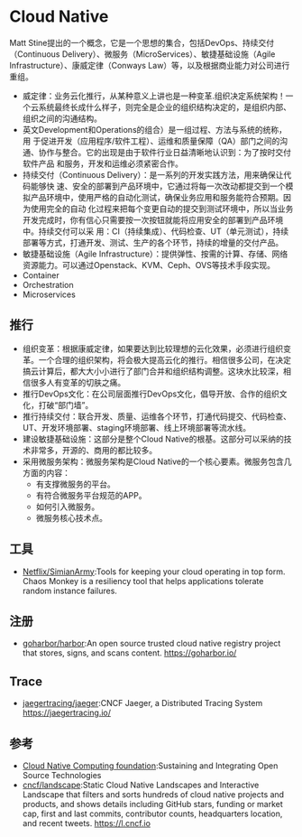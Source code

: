 # Cloud Native

Matt Stine提出的一个概念，它是一个思想的集合，包括DevOps、持续交付（Continuous Delivery）、微服务（MicroServices）、敏捷基础设施（Agile Infrastructure）、康威定律（Conways Law）等，以及根据商业能力对公司进行重组。

* 威定律：业务云化推行，从某种意义上讲也是一种变革.组织决定系统架构！一个云系统最终长成什么样子，则完全是企业的组织结构决定的，是组织内部、组织之间的沟通结构。
* 英文Development和Operations的组合）是一组过程、方法与系统的统称，用 于促进开发（应用程序/软件工程）、运维和质量保障（QA）部门之间的沟通、协作与整合。它的出现是由于软件行业日益清晰地认识到：为了按时交付软件产品 和服务，开发和运维必须紧密合作。
* 持续交付（Continuous Delivery）：是一系列的开发实践方法，用来确保让代码能够快 速、安全的部署到产品环境中，它通过将每一次改动都提交到一个模拟产品环境中，使用严格的自动化测试，确保业务应用和服务能符合预期。因为使用完全的自动 化过程来把每个变更自动的提交到测试环境中，所以当业务开发完成时，你有信心只需要按一次按钮就能将应用安全的部署到产品环境中。持续交付可以采 用：CI（持续集成）、代码检查、UT（单元测试），持续部署等方式，打通开发、测试、生产的各个环节，持续的增量的交付产品。
*  敏捷基础设施（Agile Infrastructure）：提供弹性、按需的计算、存储、网络资源能力。可以通过Openstack、KVM、Ceph、OVS等技术手段实现。
* Container
* Orchestration
* Microservices

## 推行

* 组织变革：根据康威定律，如果要达到比较理想的云化效果，必须进行组织变革。一个合理的组织架构，将会极大提高云化的推行。相信很多公司，在决定搞云计算后，都大大小小进行了部门合并和组织结构调整。这块水比较深，相信很多人有变革的切肤之痛。
* 推行DevOps文化：在公司层面推行DevOps文化，倡导开放、合作的组织文化，打破“部门墙”。
* 推行持续交付：联合开发、质量、运维各个环节，打通代码提交、代码检查、UT、开发环境部署、staging环境部署、线上环境部署等流水线。
* 建设敏捷基础设施：这部分是整个Cloud Native的根基。这部分可以采纳的技术非常多，开源的、商用的都比较多。
* 采用微服务架构：微服务架构是Cloud Native的一个核心要素。微服务包含几方面的内容：
    - 有支撑微服务的平台。
    - 有符合微服务平台规范的APP。
    - 如何引入微服务。
    - 微服务核心技术点。

## 工具

* [Netflix/SimianArmy](https://github.com/Netflix/SimianArmy):Tools for keeping your cloud operating in top form. Chaos Monkey is a resiliency tool that helps applications tolerate random instance failures.

## 注册

* [goharbor/harbor](https://github.com/goharbor/harbor):An open source trusted cloud native registry project that stores, signs, and scans content. https://goharbor.io/

## Trace

* [jaegertracing/jaeger](https://github.com/jaegertracing/jaeger):CNCF Jaeger, a Distributed Tracing System https://jaegertracing.io/

## 参考

* [Cloud Native Computing foundation](https://www.cncf.io/):Sustaining and Integrating Open Source Technologies
* [cncf/landscape](https://github.com/cncf/landscape):Static Cloud Native Landscapes and Interactive Landscape that filters and sorts hundreds of cloud native projects and products, and shows details including GitHub stars, funding or market cap, first and last commits, contributor counts, headquarters location, and recent tweets. https://l.cncf.io
